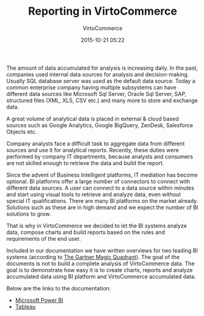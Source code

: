 ﻿---
author: VirtoCommerce
category: virtocommerce-news
date: 2015-10-21 05:22
excerpt: The amount of data accumulated for analysis is increasing daily. In the past, companies used internal data sources for analysis and decision-making.
permalink: blog/reporting-in-virtocommerce
tags: [announcements]
title: "Reporting in VirtoCommerce"
---
The amount of data accumulated for analysis is increasing daily. In the past, companies used internal data sources for analysis and decision-making. Usually SQL database server was used as the default data source. Today a common enterprise company having multiple subsystems can have different data sources like Microsoft Sql Server, Oracle Sql Server, SAP, structured files (XML, XLS, CSV etc.) and many more to store and exchange data.

A great volume of analytical data is placed in external &amp; cloud based sources such as Google Analytics, Google BigQuery, ZenDesk, Salesforce Objects etc.

Company analysts face a difficult task to aggregate data from different sources and use it for analytical reports. Recently, these duties were performed by company IT departments, because analysts and consumers are not skilled enough to retrieve the data and build the report.

Since the advent of Business Intelligent platforms, IT mediation has become optional. BI platforms offer a large number of connectors to connect with different data sources. A user can connect to a data source within minutes and start using visual tools to retrieve and analyze data, even without special IT qualifications. There are many BI platforms on the market already. Solutions such as these are in high demand and we expect the number of BI solutions to grow.

That is why in VirtoCommerce we decided to let the BI systems analyze data, compose charts and build reports based on the rules and requirements of the end user.

Included in our documentation we have written overviews for two leading BI systems (according to <a class="external-link" href="https://www.microstrategy.com/us/go/gartner-magic-quadrant-16" rel="nofollow">The Gartner Magic Quadrant</a>). The goal of the documents is not to build a complete analysis of VirtoCommerce data. The goal is to demonstrate how easy it is to create charts, reports and analyze accumulated data using BI platform and VirtoCommerce accumulated data.

Below are the links to the documentation:

* <a href="http://docs.virtocommerce.com/x/MIAKAQ" target="_blank">Microsoft Power BI</a>
* <a href="http://docs.virtocommerce.com/x/HoAKAQ" target="_blank">Tableau</a>